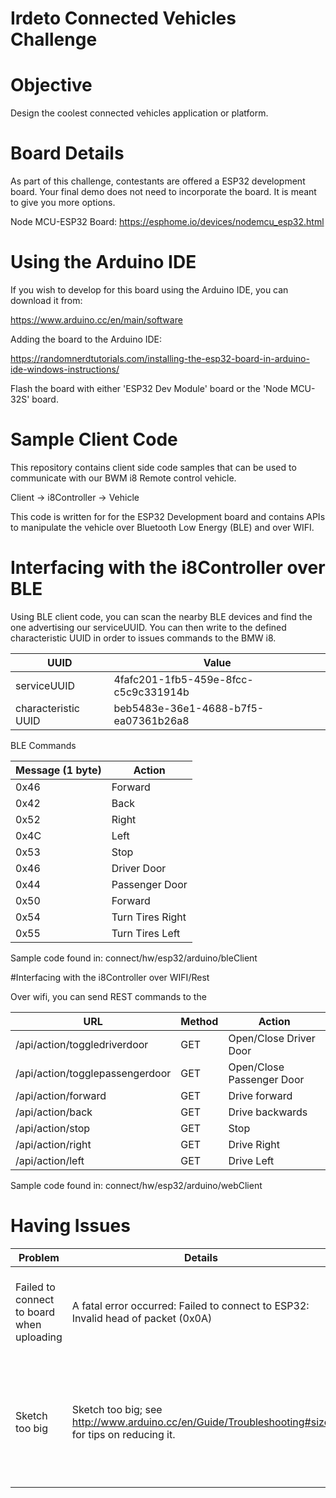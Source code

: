 # Irdeto Connected Vehicles Challenge
# Objective
Design the coolest connected vehicles application or platform.


# Board Details

As part of this challenge, contestants are offered a ESP32 development board. Your final demo does not need to incorporate the board. It is meant to give you more options.

Node MCU-ESP32 Board:
https://esphome.io/devices/nodemcu_esp32.html


# Using the Arduino IDE

If you wish to develop for this board using the Arduino IDE, you can download it from:

https://www.arduino.cc/en/main/software


Adding the board to the Arduino IDE:

https://randomnerdtutorials.com/installing-the-esp32-board-in-arduino-ide-windows-instructions/

Flash the board with either 'ESP32 Dev Module' board or the 'Node MCU-32S' board.

# Sample Client Code

This repository contains client side code samples that can be used to communicate with our BWM i8 Remote control vehicle.

Client -> i8Controller -> Vehicle

This code is written for for the ESP32 Development board and contains APIs to manipulate the vehicle over Bluetooth Low Energy (BLE) and over WIFI.

# Interfacing with the i8Controller over BLE

Using BLE client code, you can scan the nearby BLE devices and find the one advertising our serviceUUID.
You can then write to  the defined characteristic UUID in order to issues commands to the BMW i8.  

| UUID | Value |
| ------ | ------ |
| serviceUUID | 4fafc201-1fb5-459e-8fcc-c5c9c331914b |
| characteristic UUID| beb5483e-36e1-4688-b7f5-ea07361b26a8 |

BLE Commands

| Message (1 byte) | Action |
| ------ | ------ |
| 0x46 | Forward |
| 0x42 | Back |
| 0x52 | Right |
| 0x4C | Left |
| 0x53 | Stop |
| 0x46 | Driver Door |
| 0x44 | Passenger Door |
| 0x50 | Forward |
| 0x54 | Turn Tires Right |
| 0x55 | Turn Tires Left |

Sample code found in:
connect/hw/esp32/arduino/bleClient

#Interfacing with the i8Controller over WIFI/Rest

Over wifi, you can send REST commands to the 

| URL | Method| Action |
| ------ | ------ | ------ |
| /api/action/toggledriverdoor | GET | Open/Close Driver Door|
| /api/action/togglepassengerdoor | GET | Open/Close Passenger Door|
| /api/action/forward | GET | Drive forward|
| /api/action/back | GET | Drive backwards|
| /api/action/stop | GET | Stop|
| /api/action/right | GET | Drive Right|
| /api/action/left | GET | Drive Left|

Sample code found in:
connect/hw/esp32/arduino/webClient

# Having Issues

| Problem | Details | Resotion |
| ------ | ------ | ------ |
| Failed to connect to board when uploading | A fatal error occurred: Failed to connect to ESP32: Invalid head of packet (0x0A)|Press and hold the GPIO-0 on board switch when connecting. |
| Sketch too big |Sketch too big; see http://www.arduino.cc/en/Guide/Troubleshooting#size for tips on reducing it.|Change your board to ESP32 Dev Module and change the partition size to Huge|

